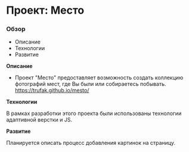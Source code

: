 # Проект: Место

### Обзор

* Описание
* Технологии
* Развитие

**Описание**

* Проект "Место" предоставляет возможность создать коллекцию фотографий мест, где Вы были или собираетесь побывать.
https://trufak.github.io/mesto/

**Технологии**

В рамках разработки этого проекта были использованы технологии адаптивной верстки и JS.

**Развитие**

Планируется описать процесс добавления картинок на страницу.

